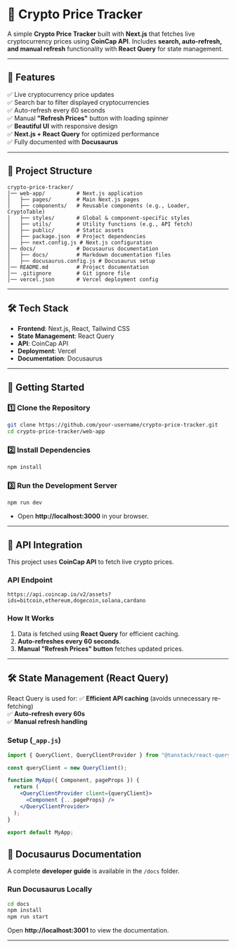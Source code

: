 # 🚀 Crypto Price Tracker

A simple **Crypto Price Tracker** built with **Next.js** that fetches live cryptocurrency prices using **CoinCap API**. Includes **search, auto-refresh, and manual refresh** functionality with **React Query** for state management.

---

## 📌 Features
✅ Live cryptocurrency price updates  
✅ Search bar to filter displayed cryptocurrencies  
✅ Auto-refresh every 60 seconds  
✅ Manual **"Refresh Prices"** button with loading spinner  
✅ **Beautiful UI** with responsive design  
✅ **Next.js + React Query** for optimized performance  
✅ Fully documented with **Docusaurus**  

---

## 📂 Project Structure
```
crypto-price-tracker/
│── web-app/          # Next.js application
│   ├── pages/        # Main Next.js pages
│   ├── components/   # Reusable components (e.g., Loader, CryptoTable)
│   ├── styles/       # Global & component-specific styles
│   ├── utils/        # Utility functions (e.g., API fetch)
│   ├── public/       # Static assets
│   ├── package.json  # Project dependencies
│   ├── next.config.js # Next.js configuration
│── docs/             # Docusaurus documentation
│   ├── docs/         # Markdown documentation files
│   ├── docusaurus.config.js # Docusaurus setup
│── README.md         # Project documentation
│── .gitignore        # Git ignore file
│── vercel.json       # Vercel deployment config
```

---

## 🛠️ Tech Stack
- **Frontend**: Next.js, React, Tailwind CSS  
- **State Management**: React Query  
- **API**: CoinCap API  
- **Deployment**: Vercel  
- **Documentation**: Docusaurus  

---

## 🚀 Getting Started

### 1️⃣ Clone the Repository
```bash
git clone https://github.com/your-username/crypto-price-tracker.git
cd crypto-price-tracker/web-app
```

### 2️⃣ Install Dependencies
```bash
npm install
```

### 3️⃣ Run the Development Server
```bash
npm run dev
```
- Open **http://localhost:3000** in your browser.

---

## 🔌 API Integration
This project uses **CoinCap API** to fetch live crypto prices.

### API Endpoint
```
https://api.coincap.io/v2/assets?ids=bitcoin,ethereum,dogecoin,solana,cardano
```

### How It Works
1. Data is fetched using **React Query** for efficient caching.
2. **Auto-refreshes every 60 seconds**.
3. **Manual "Refresh Prices" button** fetches updated prices.

---

## 🛠️ State Management (React Query)
React Query is used for:
✅ **Efficient API caching** (avoids unnecessary re-fetching)  
✅ **Auto-refresh every 60s**  
✅ **Manual refresh handling**  

### Setup (`_app.js`)
```jsx
import { QueryClient, QueryClientProvider } from "@tanstack/react-query";

const queryClient = new QueryClient();

function MyApp({ Component, pageProps }) {
  return (
    <QueryClientProvider client={queryClient}>
      <Component {...pageProps} />
    </QueryClientProvider>
  );
}

export default MyApp;
```

## 📖 Docusaurus Documentation
A complete **developer guide** is available in the `/docs` folder.

### Run Docusaurus Locally
```bash
cd docs
npm install
npm run start
```
Open **http://localhost:3001** to view the documentation.

---
